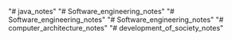 "# java_notes" 
"# Software_engineering_notes" 
"# Software_engineering_notes" 
"# Software_engineering_notes" 
"# computer_architecture_notes" 
"# development_of_society_notes" 

